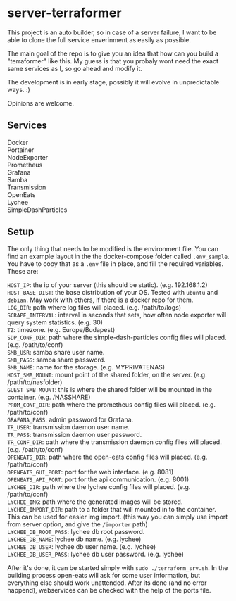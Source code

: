 # server-terraformer
This project is an auto builder, so in case of a server failure, I want to be able to clone the full service enverinment as easily as possible.

The main goal of the repo is to give you an idea that how can you build a "terraformer" like this. My guess is that you probaly wont need the exact same services as I, so go ahead and modify it.

The development is in early stage, possibly it will evolve in unpredictable ways. :)

Opinions are welcome.

## Services

Docker  
Portainer  
NodeExporter  
Prometheus  
Grafana  
Samba  
Transmission  
OpenEats  
Lychee  
SimpleDashParticles  

## Setup

The only thing that needs to be modified is the environment file. You can find an example layout in the the docker-compose folder called `.env_sample`. You have to copy that as a `.env` file in place, and fill the required variables. These are:

`HOST_IP`: the ip of your server (this should be static). (e.g. 192.168.1.2)  
`HOST_BASE_DIST`: the base distribution of your OS. Tested with `ubuntu` and `debian`. May work with others, if there is a docker repo for them.  
`LOG_DIR`: path where log files will placed. (e.g. /path/to/logs)  
`SCRAPE_INTERVAL`: interval in seconds that sets, how often node exporter will query system statistics. (e.g. 30)  
`TZ`: timezone. (e.g. Europe/Budapest)  
`SDP_CONF_DIR`: path where the simple-dash-particles config files will placed. (e.g. /path/to/conf)  
`SMB_USR`: samba share user name.  
`SMB_PASS`: samba share password.  
`SMB_NAME`: name for the storage. (e.g. MYPRIVATENAS)  
`HOST_SMB_MOUNT`: mount point of the shared folder, on the server. (e.g. /path/to/nasfolder)  
`GUEST_SMB_MOUNT`: this is where the shared folder will be mounted in the container. (e.g. /NASSHARE)  
`PROM_CONF_DIR`: path where the prometheus config files will placed. (e.g. /path/to/conf)  
`GRAFANA_PASS`: admin password for Grafana.  
`TR_USER`: transmission daemon user name.  
`TR_PASS`: transmission daemon user password.  
`TR_CONF_DIR`: path where the transmission daemon config files will placed. (e.g. /path/to/conf)  
`OPENEATS_DIR`: path where the open-eats config files will placed. (e.g. /path/to/conf)  
`OPENEATS_GUI_PORT`: port for the web interface. (e.g. 8081)  
`OPENEATS_API_PORT`: port for the api communication. (e.g. 8001)  
`LYCHEE_DIR`: path where the lychee config files will placed. (e.g. /path/to/conf)  
`LYCHEE_IMG`: path where the generated images will be stored.  
`LYCHEE_IMPORT_DIR`: path to a folder that will mounted in to the container. This can be used for easier img import. (this way you can simply use import from server option, and give the `/importer` path)  
`LYCHEE_DB_ROOT_PASS`: lychee db root password.  
`LYCHEE_DB_NAME`: lychee db name. (e.g. lychee)  
`LYCHEE_DB_USER`: lychee db user name. (e.g. lychee)  
`LYCHEE_DB_USER_PASS`: lychee db user password. (e.g. lychee)  

After it's done, it can be started simply with `sudo ./terraform_srv.sh`. In the building process open-eats will ask for some user information, but everything else should work unattended. After its done (and no error happend), webservices can be checked with the help of the ports file.
